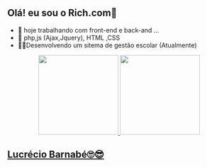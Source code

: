 ## Olá! eu sou o Rich.com👋

- 🔭 hoje trabalhando com front-end e back-and ...
- 🌱 php,js (Ajax,Jquery), HTML ,CSS 
- 📖😊Desenvolvendo um sitema de gestão escolar (Atualmente)

<div align="center">
  <a href="https://github.com/Lucrecio1">
  <img height="180em" src="https://github-readme-stats.vercel.app/api?username=Lucrecio1&show_icons=true&theme=dracula&include_all_commits=true&count_private=true"/>
  <img height="180em" src="https://github-readme-stats.vercel.app/api/top-langs/?username=Lucrecio1&layout=compact&langs_count=7&theme=dracula"/>
</div>
                                                   
  ## Lucrécio Barnabé🙄😎

